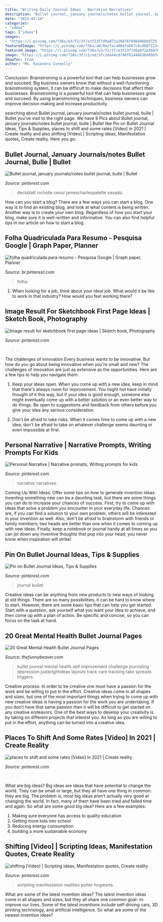 ```yaml
---
title: "Writing Daily Journal Ideas - Narrative Narratives"
description: "Bullet journal, january journals/notes bullet journal, bulle"
date: "2023-01-14"
categories:
- "ideas"
tags: ["ideas"]
images:
- "https://i.pinimg.com/736x/e3/f2/3f/e3f23f7d9a072a36876f896d46bb9725.jpg"
featuredImage: "https://i.pinimg.com/736x/a0/0a/fa/a00afa687c8cdb0f123c2f165b6f1443.jpg"
featured_image: "https://i.pinimg.com/736x/e3/f2/3f/e3f23f7d9a072a36876f896d46bb9725.jpg"
image: "https://i.pinimg.com/736x/3f/c1/ea/3fc1ea44cd748f6144663bd45b5cf2cd.jpg"
ShowToc: true
author: "Ms. Kasandra Connelly"
---
```



Conclusion: Brainstroming is a powerful tool that can help businesses grow and succeed.
Big business owners know that without a well-functioning brainstroming system, it can be difficult to make decisions that affect their businesses. Brainstroming is a powerful tool that can help businesses grow and succeed. By using brainstroming techniques, business owners can improve decision making and increase productivity.

	

		
searching about Bullet journal, january journals/notes bullet journal, bulle | Bullet you've visit to the right page. We have 8 Pics about Bullet journal, january journals/notes bullet journal, bulle | Bullet like Pin on Bullet Journal Ideas, Tips &amp; Supplies, places to shift and some rates [Video] in 2021 | Create reality and also shifting [Video] | Scripting ideas, Manifestation quotes, Create reality. Here you go:
		
    
## Bullet Journal, January Journals/notes Bullet Journal, Bulle | Bullet

<img loading=lazy src="https://i.pinimg.com/736x/45/11/68/45116828d660cd125f6f665088763dc8.jpg" onerror="this.onerror=null;this.src='https://tse3.mm.bing.net/th?id=OIP.IAy-_yMLv1rrIySqMa4LkQHaJ3&amp;pid=15.1';" alt="Bullet journal, january journals/notes bullet journal, bulle | Bullet">

_Source: pinterest.com_

>deckblatt nicholle ceoul jamescharlespalette easado. 

	

How can you start a blog?
There are a few ways you can start a blog. One way is to find an existing blog, and look at what content is being written. Another way is to create your own blog. Regardless of how you start your blog, make sure it is well-written and informative. You can also find helpful tips in our article on how to start a blog.

    
## Folha Quadriculada Para Resumo - Pesquisa Google | Graph Paper, Planner

<img loading=lazy src="https://i.pinimg.com/736x/36/c3/50/36c350c1ab158768df82ccc88f282082.jpg" onerror="this.onerror=null;this.src='https://tse3.mm.bing.net/th?id=OIP.F4dbzBmMEvfiLTrkGP99oAHaKe&amp;pid=15.1';" alt="folha quadriculada para resumo - Pesquisa Google | Graph paper, Planner">

_Source: br.pinterest.com_

>folha. 

	

1) When looking for a job, think about your ideal job. What would it be like to work in that industry? How would you feel working there?

    
## Image Result For Sketchbook First Page Ideas | Sketch Book, Photography

<img loading=lazy src="https://i.pinimg.com/736x/62/f5/40/62f540f637202cc2e96163f40e579ad2--sketchbook-ideas-sketch-book.jpg" onerror="this.onerror=null;this.src='https://tse1.mm.bing.net/th?id=OIP.uqNuSghI60g8XoJWoLWtRAHaE8&amp;pid=15.1';" alt="Image result for sketchbook first page ideas | Sketch book, Photography">

_Source: pinterest.com_

>. 

	

The challenges of innovation
Every business wants to be innovative. But how do you go about being innovative when you're small and new? The challenges of innovation are just as extensive as the opportunities. Here are a few tips to help you navigate them:
1. Keep your ideas open. When you come up with a new idea, keep in mind that there's always room for improvement. You might not have initially thought of it this way, but if your idea is good enough, someone else might eventually come up with a better solution or an even better way to do things. Be open to suggestions and feedback from others before you give your idea any serious consideration.

2. Don't be afraid to take risks. When it comes time to come up with a new idea, don't be afraid to take on whatever challenge seems daunting or even impossible at first.

    
## Personal Narrative | Narrative Prompts, Writing Prompts For Kids

<img loading=lazy src="https://i.pinimg.com/736x/a0/0a/fa/a00afa687c8cdb0f123c2f165b6f1443.jpg" onerror="this.onerror=null;this.src='https://tse3.mm.bing.net/th?id=OIP.UwH5HnN4_39hhwe_aTylywHaPi&amp;pid=15.1';" alt="Personal Narrative | Narrative prompts, Writing prompts for kids">

_Source: pinterest.com_

>narrative narratives. 

	

Coming Up With Ideas: Offer some tips on how to generate invention ideas.
Inventing something new can be a daunting task, but there are some things you can do to increase your chances of success. First, try to come up with ideas that solve a problem you encounter in your everyday life. Chances are, if you can find a solution to your own problem, others will be interested in your invention as well. Also, don't be afraid to brainstorm with friends or family members; two heads are better than one when it comes to coming up with new ideas. Finally, keep a notebook or journal handy at all times so you can jot down any inventive thoughts that pop into your head; you never know when inspiration will strike!

    
## Pin On Bullet Journal Ideas, Tips &amp; Supplies

<img loading=lazy src="https://i.pinimg.com/736x/37/36/38/3736385fa9988ef213c43cb374a10e8c.jpg" onerror="this.onerror=null;this.src='https://tse1.mm.bing.net/th?id=OIP.dxQ0Ha8dh7Ka8D_92xBhGwHaJ4&amp;pid=15.1';" alt="Pin on Bullet Journal Ideas, Tips &amp; Supplies">

_Source: pinterest.com_

>journal bullet. 

	

Creative ideas can be anything from new products to new ways of looking at old things. There are so many possibilities, it can be hard to know where to start. However, there are some basic tips that can help you get started. Start with a question, ask yourself what you want your idea to achieve, and then come up with a plan of action. Be specific and concise, so you can focus on the task at hand.

    
## 20 Great Mental Health Bullet Journal Pages

<img loading=lazy src="https://thefunnybeaver.com/wp-content/uploads/2019/03/bullet-mnthy-challenge.jpg" onerror="this.onerror=null;this.src='https://tse2.mm.bing.net/th?id=OIP.3kGidiw8t5w1J4Zgce_CfwHaJ4&amp;pid=15.1';" alt="20 Great Mental Health Bullet Journal Pages">

_Source: thefunnybeaver.com_

>bullet journal mental health self improvement challenge journaling depression justbrightideas layouts track care tracking take spreads triggers. 

	

Creative process: In order to be creative one must have a passion for the work and be willing to put in the effort.
Creative ideas come in all shapes and sizes, but one of the most important things when trying to come up with new creative ideas is having a passion for the work you are undertaking. If you don’t have that same passion then it will be difficult to get started on any creative endeavors. One of the best ways to develop your creativity is by taking on different projects that interest you. As long as you are willing to put in the effort, anything can be turned into a creative idea.

    
## Places To Shift And Some Rates [Video] In 2021 | Create Reality

<img loading=lazy src="https://i.pinimg.com/736x/e3/f2/3f/e3f23f7d9a072a36876f896d46bb9725.jpg" onerror="this.onerror=null;this.src='https://tse3.mm.bing.net/th?id=OIP.obODpKGFhM4Plm5D47zs2AHaNK&amp;pid=15.1';" alt="places to shift and some rates [Video] in 2021 | Create reality">

_Source: pinterest.com_

>. 

	

What are big ideas?
Big ideas are ideas that have potential to change the world. They can be small or large, but they all have one thing in common: they are big. The problem is, most big ideas aren't actually very good at changing the world. In fact, many of them have been tried and failed time and again. So what are some good big idea? Here are a few examples: 
1. Making sure everyone has access to quality education 
2. Getting more kids into school 
3. Reducing energy consumption 
4. building a more sustainable economy 

    
## Shifting [Video] | Scripting Ideas, Manifestation Quotes, Create Reality

<img loading=lazy src="https://i.pinimg.com/736x/3f/c1/ea/3fc1ea44cd748f6144663bd45b5cf2cd.jpg" onerror="this.onerror=null;this.src='https://tse4.mm.bing.net/th?id=OIP.pSI4BKETmDLvY6z5VwVnVgHaNK&amp;pid=15.1';" alt="shifting [Video] | Scripting ideas, Manifestation quotes, Create reality">

_Source: pinterest.com_

>scripting manifestation realities potter hogwarts. 

	

What are some of the latest invention ideas?
The latest invention ideas come in all shapes and sizes, but they all share one common goal- to improve our lives. Some of the latest inventions include self-driving cars, 3D printing technology, and artificial intelligence. So what are some of the newest invention ideas?


